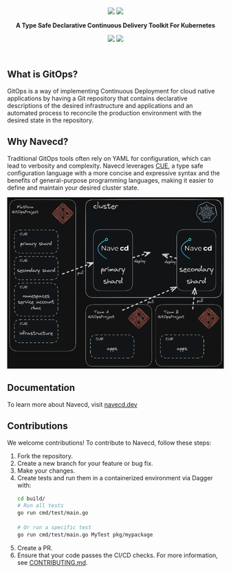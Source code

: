 <br>
<div align="center">
	<img src="./docs/navecd-light.png#gh-light-mode-only">
	<img src="/docs/navecd.png#gh-dark-mode-only">
  <p align="center">
		<strong>A Type Safe Declarative Continuous Delivery Toolkit For Kubernetes</strong>
  </p>
  <p>
		<img src="https://img.shields.io/github/actions/workflow/status/kharf/navecd/test.yaml"/>
		<a href="https://goreportcard.com/report/github.com/kharf/navecd"><img src="https://goreportcard.com/badge/github.com/kharf/navecd"/></a>
  </p>
</div>
<br>

## What is GitOps?
GitOps is a way of implementing Continuous Deployment for cloud native applications by having a Git repository that contains declarative descriptions of the desired infrastructure and applications and an automated process to reconcile the production environment with the desired state in the repository.

## Why Navecd?
Traditional GitOps tools often rely on YAML for configuration, which can lead to verbosity and complexity.
Navecd leverages [CUE](https://cuelang.org/), a type safe configuration language with a more concise and expressive syntax and the benefits of general-purpose programming languages,
making it easier to define and maintain your desired cluster state.

![Overview](./docs/navecd-flow.png)

## Documentation
To learn more about Navecd, visit [navecd.dev](https://navecd.dev/documentation/overview/)

## Contributions

We welcome contributions! To contribute to Navecd, follow these steps:

1. Fork the repository.
2. Create a new branch for your feature or bug fix.
3. Make your changes.
4. Create tests and run them in a containerized environment via Dagger with:
    ```bash
    cd build/
    # Run all tests
    go run cmd/test/main.go

    # Or run a specific test
    go run cmd/test/main.go MyTest pkg/mypackage
    ```
5. Create a PR.
6. Ensure that your code passes the CI/CD checks.
For more information, see [CONTRIBUTING.md]().

